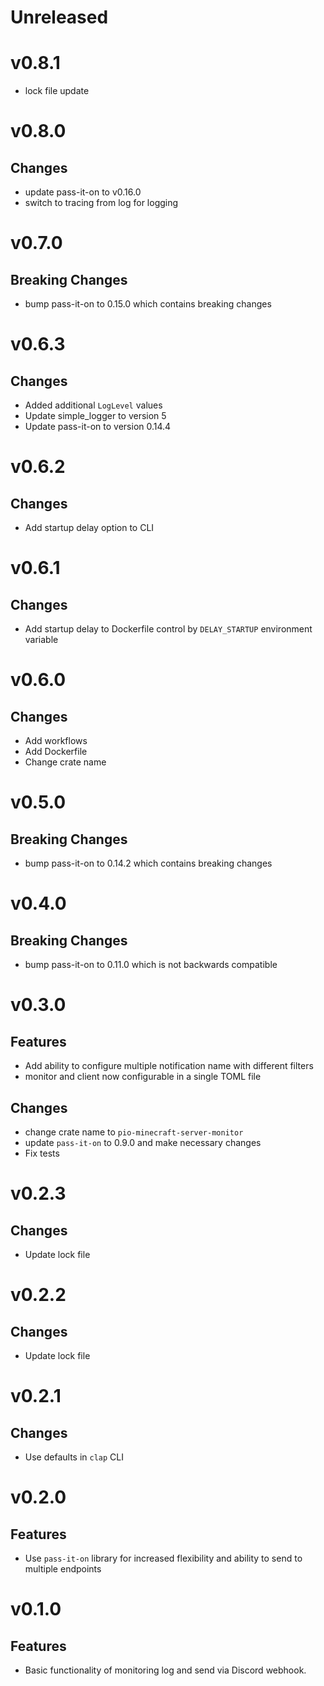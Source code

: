 # Unreleased
# v0.8.1
- lock file update

# v0.8.0
## Changes
- update pass-it-on to v0.16.0
- switch to tracing from log for logging

# v0.7.0
## Breaking Changes
- bump pass-it-on to 0.15.0 which contains breaking changes

# v0.6.3
## Changes
- Added additional `LogLevel` values
- Update simple_logger to version 5
- Update pass-it-on to version 0.14.4

# v0.6.2
## Changes
- Add startup delay option to CLI

# v0.6.1
## Changes
- Add startup delay to Dockerfile control by `DELAY_STARTUP` environment variable

# v0.6.0
## Changes
- Add workflows
- Add Dockerfile
- Change crate name

# v0.5.0
## Breaking Changes
- bump pass-it-on to 0.14.2 which contains breaking changes

# v0.4.0
## Breaking Changes
- bump pass-it-on to 0.11.0 which is not backwards compatible

# v0.3.0
## Features
- Add ability to configure multiple notification name with different filters
- monitor and client now configurable in a single TOML file

## Changes
- change crate name to `pio-minecraft-server-monitor`
- update `pass-it-on` to 0.9.0 and make necessary changes
- Fix tests

# v0.2.3
## Changes
- Update lock file

# v0.2.2
## Changes
- Update lock file

# v0.2.1
## Changes
- Use defaults in `clap` CLI

# v0.2.0
## Features
- Use `pass-it-on` library for increased flexibility and ability to send to multiple endpoints 

# v0.1.0
## Features
- Basic functionality of monitoring log and send via Discord webhook.
